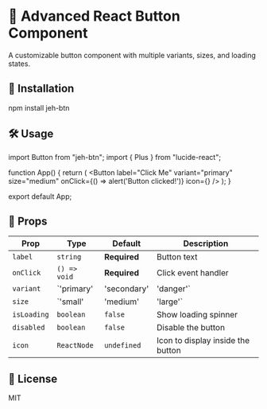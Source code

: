 # 📌 Advanced React Button Component
  
  A customizable button component with multiple variants, sizes, and loading states.
  
  ## 🚀 Installation
  npm install jeh-btn

 ## 🛠 Usage
 
  import Button from "jeh-btn";
  import { Plus } from "lucide-react";

  function App() {
    return (
      <Button 
        label="Click Me" 
        variant="primary" 
        size="medium" 
        onClick={() => alert('Button clicked!')} 
        icon={<Plus size={16} />} 
      />
    );
  }
  
  export default App;
  
  ## 🎨 Props
  | Prop      | Type                            | Default    | Description                          |
  |----------|--------------------------------|------------|--------------------------------------|
  | `label`   | `string`                        | **Required** | Button text                         |
  | `onClick` | `() => void`                    | **Required** | Click event handler                 |
  | `variant` | `'primary' | 'secondary' | 'danger'` | `'primary'`  | Button style variant               |
  | `size`    | `'small' | 'medium' | 'large'`   | `'medium'`   | Button size                         |
  | `isLoading` | `boolean`                    | `false`    | Show loading spinner                |
  | `disabled`  | `boolean`                    | `false`    | Disable the button                  |
  | `icon`    | `ReactNode`                    | `undefined` | Icon to display inside the button   |
  
  ## 🔗 License
  MIT